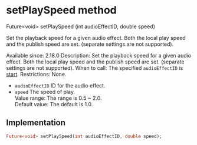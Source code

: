 


# setPlaySpeed method








Future&lt;void> setPlaySpeed
(int audioEffectID, double speed)





<p>Set the playback speed for a given audio effect. Both the local play speed and the publish speed are set. (separate settings are not supported).</p>
<p>Available since: 2.18.0
Description: Set the playback speed for a given audio effect. Both the local play speed and the publish speed are set. (separate settings are not supported).
When to call: The specified <code>audioEffectID</code> is <a href="../../zego_uikit_prebuilt_live_audio_room/ZegoAudioEffectPlayer/start.md">start</a>.
Restrictions: None.</p>
<ul>
<li><code>audioEffectID</code> ID for the audio effect.</li>
<li><code>speed</code> The speed of play. <br>Value range: The range is 0.5 ~ 2.0. <br>Default value: The default is 1.0.</li>
</ul>



## Implementation

```dart
Future<void> setPlaySpeed(int audioEffectID, double speed);
```







